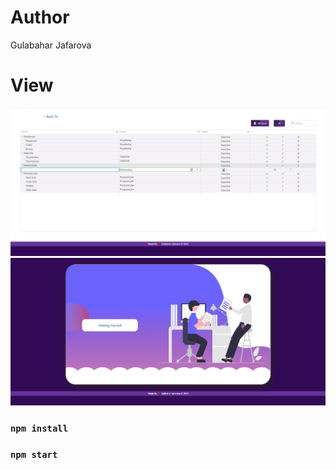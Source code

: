 # Author

Gulabahar Jafarova

# View

<img src="https://github.com/jafarovagulbahar/UsersTable_CRUD/blob/master/src/assets/image/crud.png" alt="Table" />
<img src="https://github.com/jafarovagulbahar/UsersTable_CRUD/blob/master/src/assets/image/front.png" alt="Home" />

### `npm install`

### `npm start`



